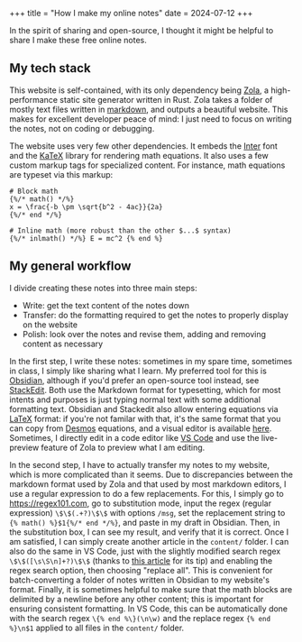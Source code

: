 +++
title = "How I make my online notes"
date = 2024-07-12
+++

In the spirit of sharing and open-source, I thought it might be helpful to share I make these free online notes.

<!-- more -->

## My tech stack

This website is self-contained, with its only dependency being [Zola](https://www.getzola.org/), a high-performance static site generator written in Rust. Zola takes a folder of mostly text files written in [markdown](https://www.markdownguide.org/getting-started/), and outputs a beautiful website. This makes for excellent developer peace of mind: I just need to focus on writing the notes, not on coding or debugging.

The website uses very few other dependencies. It embeds the [Inter](https://rsms.me/inter/) font and the [KaTeX](https://rsms.me/inter/) library for rendering math equations. It also uses a few custom markup tags for specialized content. For instance, math equations are typeset via this markup:

```jinja
# Block math
{%/* math() */%}
x = \frac{-b \pm \sqrt{b^2 - 4ac}}{2a}
{%/* end */%}

# Inline math (more robust than the other $...$ syntax)
{%/* inlmath() */%} E = mc^2 {% end %}
```

## My general workflow

I divide creating these notes into three main steps:

- Write: get the text content of the notes down
- Transfer: do the formatting required to get the notes to properly display on the website
- Polish: look over the notes and revise them, adding and removing content as necessary

In the first step, I write these notes: sometimes in my spare time, sometimes in class, I simply like sharing what I learn. My preferred tool for this is [Obsidian](https://obsidian.md/), although if you'd prefer an open-source tool instead, see [StackEdit](https://stackedit.io/). Both use the Markdown format for typesetting, which for most intents and purposes is just typing normal text with some additional formatting text. Obsidian and Stackedit also allow entering equations via [LaTeX](@/latex-math-tutorial.md) format: if you're not familar with that, it's the same format that you can copy from [Desmos](https://www.desmos.com/calculator) equations, and a visual editor is available [here](https://cortexjs.io/mathlive/demo/). Sometimes, I directly edit in a code editor like [VS Code](https://code.visualstudio.com/) and use the live-preview feature of Zola to preview what I am editing.

In the second step, I have to actually transfer my notes to my website, which is more complicated than it seems. Due to discrepancies between the markdown format used by Zola and that used by most markdown editors, I use a regular expression to do a few replacements. For this, I simply go to <https://regex101.com>, go to substitution mode, input the regex (regular expression) `\$\$(.+?)\$\$` with options `/msg`, set the replacement string to `{% math() %}$1{%/* end */%}`, and paste in my draft in Obsidian. Then, in the substitution box, I can see my result, and verify that it is correct. Once I am satisfied, I can simply create another article in the `content/` folder. I can also do the same in VS Code, just with the slightly modified search regex `\$\$([\s\S\n]+?)\$\$` (thanks to [this article](https://www.waldo.be/2022/01/31/multi-line-text-search-in-vscode-with-regex/) for its tip) and enabling the regex search option, then choosing "replace all". This is convenient for batch-converting a folder of notes written in Obsidian to my website's format. Finally, it is sometimes helpful to make sure that the math blocks are delimited by a newline before any other content; this is important for ensuring consistent formatting. In VS Code, this can be automatically done with the search regex `\{% end %\}(\n\w)` and the replace regex `{% end %}\n$1` applied to all files in the `content/` folder.